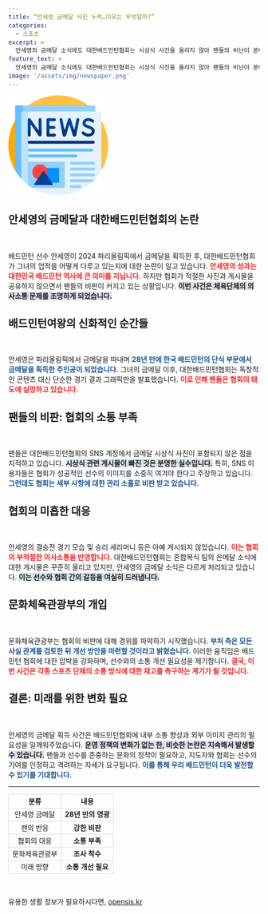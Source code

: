 ```yaml
---
title: “안세영 금메달 사진 누락…이유는 무엇일까?”
categories:
  - 스포츠
excerpt: >
  안세영의 금메달 소식에도 대한배드민턴협회는 시상식 사진을 올리지 않아 팬들의 비난이 쏟아지고 있다. 협회의 소극적 대응에 문체부도 경위를 조사하기로 했다. 올림픽 후폭풍, 과연 협회는 어떤 선택을 할까?
feature_text: >
  안세영의 금메달 소식에도 대한배드민턴협회는 시상식 사진을 올리지 않아 팬들의 비난이 쏟아지고 있다. 협회의 소극적 대응에 문체부도 경위를 조사하기로 했다. 올림픽 후폭풍, 과연 협회는 어떤 선택을 할까?
image: '/assets/img/newspaper.png'
---
```


<p><img src="/assets/img/newspaper.png" alt="kimp 속보" /></p>

<h2 data-ke-size="size26">안세영의 금메달과 대한배드민턴협회의 논란</h2>

<p data-ke-size="size16">&nbsp;</p>

<p>배드민턴 선수 안세영이 2024 파리올림픽에서 금메달을 획득한 후, 대한배드민턴협회가 그녀의 업적을 어떻게 다루고 있는지에 대한 논란이 일고 있습니다. <b><span style="color: #ee2323;">안세영의 성과는 대한민국 배드민턴 역사에 큰 의미를 지닙니다.</span></b> 하지만 협회가 적절한 사진과 게시물을 공유하지 않으면서 팬들의 비판이 커지고 있는 상황입니다. <b><span style="background-color: #21538527;">이번 사건은 체육단체의 의사소통 문제를 조명하게 되었습니다.</span></b></p>

<h2 data-ke-size="size26">배드민턴여왕의 신화적인 순간들</h2>

<p data-ke-size="size16">&nbsp;</p>

<p>안세영은 파리올림픽에서 금메달을 따내며 <b><span style="color: #1a5490;">28년 만에 한국 배드민턴의 단식 부문에서 금메달을 획득한 주인공이 되었습니다.</span></b> 그녀의 금메달 이후, 대한배드민턴협회는 독창적인 콘텐츠 대신 단순한 경기 결과 그래픽만을 발표했습니다. <b><span style="color: #ee2323;">이로 인해 팬들은 협회의 태도에 실망하고 있습니다.</span></b> </p>

<h2 data-ke-size="size26">팬들의 비판: 협회의 소통 부족</h2>

<p data-ke-size="size16">&nbsp;</p>

<p>팬들은 대한배드민턴협회의 SNS 계정에서 금메달 시상식 사진이 포함되지 않은 점을 지적하고 있습니다. <b><span style="background-color: #21538527;">시상식 관련 게시물이 빠진 것은 분명한 실수입니다.</span></b> 특히, SNS 이용자들은 협회가 성공적인 선수의 이미지를 소중히 여겨야 한다고 주장하고 있습니다. <b><span style="color: #1a5490;">그런데도 협회는 세부 사항에 대한 관리 소홀로 비판 받고 있습니다.</span></b></p>

<h2 data-ke-size="size26">협회의 미흡한 대응</h2>

<p data-ke-size="size16">&nbsp;</p>

<p>안세영의 결승전 경기 모습 및 승리 세리머니 등은 아예 게시되지 않았습니다. <b><span style="color: #ee2323;">이는 협회의 부적절한 의사소통을 반영합니다.</span></b> 대한배드민턴협회는 혼합복식 팀의 은메달 소식에 대한 게시물은 꾸준히 올리고 있지만, 안세영의 금메달 소식은 다르게 처리되고 있습니다. <b><span style="background-color: #21538527;">이는 선수와 협회 간의 갈등을 여실히 드러냅니다.</span></b> </p>

<h2 data-ke-size="size26">문화체육관광부의 개입</h2>

<p data-ke-size="size16">&nbsp;</p>

<p>문화체육관광부는 협회의 비판에 대해 경위를 파악하기 시작했습니다. <b><span style="color: #1a5490;">부처 측은 모든 사실 관계를 검토한 뒤 개선 방안을 마련할 것이라고 밝혔습니다.</span></b> 이러한 움직임은 배드민턴 협회에 대한 압박을 강화하며, 선수와의 소통 개선 필요성을 제기합니다. <b><span style="color: #ee2323;">결국, 이번 사건은 각종 스포츠 단체의 소통 방식에 대한 재고를 촉구하는 계기가 될 것입니다.</span></b></p>

<h2 data-ke-size="size26">결론: 미래를 위한 변화 필요</h2>

<p data-ke-size="size16">&nbsp;</p>

<p>안세영의 금메달 획득 사건은 배드민턴협회에 내부 소통 향상과 외부 이미지 관리의 필요성을 일깨워주었습니다. <b><span style="background-color: #21538527;">운영 정책의 변화가 없는 한, 비슷한 논란은 지속해서 발생할 수 있습니다.</span></b> 팬들과 선수를 존중하는 문화의 정착이 필요하고, 지도자와 협회는 선수의 기여를 인정하고 격려하는 자세가 요구됩니다. <b><span style="color: #1a5490;">이를 통해 우리 배드민턴이 더욱 발전할 수 있기를 기대합니다.</span></b> </p>

<hr />

<table style="width:100%; text-align: center; border-collapse: collapse;">
<thead>
<tr>
<th style="border: 1px solid #ddd;">분류</th>
<th style="border: 1px solid #ddd;">내용</th>
</tr>
</thead>
<tbody>
<tr>
<td style="border: 1px solid #ddd;">안세영 금메달</td>
<td style="border: 1px solid #ddd;"><b>28년 만의 영광</b></td>
</tr>
<tr>
<td style="border: 1px solid #ddd;">팬의 반응</td>
<td style="border: 1px solid #ddd;"><b>강한 비판</b></td>
</tr>
<tr>
<td style="border: 1px solid #ddd;">협회의 대응</td>
<td style="border: 1px solid #ddd;"><b>소통 부족</b></td>
</tr>
<tr>
<td style="border: 1px solid #ddd;">문화체육관광부</td>
<td style="border: 1px solid #ddd;"><b>조사 착수</b></td>
</tr>
<tr>
<td style="border: 1px solid #ddd;">미래 방향</td>
<td style="border: 1px solid #ddd;"><b>소통 개선 필요</b></td>
</tr>
</tbody>
</table>

<p data-ke-size="size16">&nbsp;</p>
유용한 생활 정보가 필요하시다면, <a href="https://opensis.kr" rel="dofollow">opensis.kr</a>


